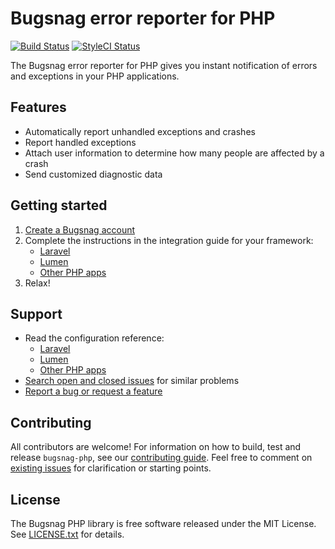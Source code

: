 # Bugsnag error reporter for PHP

[![Build Status](https://img.shields.io/travis/bugsnag/bugsnag-php/master.svg?style=flat-square)](https://travis-ci.org/bugsnag/bugsnag-php)
[![StyleCI Status](https://styleci.io/repos/7568230/shield?branch=master)](https://styleci.io/repos/7568230)


The Bugsnag error reporter for PHP gives you instant notification of errors and exceptions in your PHP applications.

## Features

* Automatically report unhandled exceptions and crashes
* Report handled exceptions 
* Attach user information to determine how many people are affected by a crash
* Send customized diagnostic data

## Getting started

1. [Create a Bugsnag account](https://bugsnag.com)
2. Complete the instructions in the integration guide for your framework:
    * [Laravel](http://docs.bugsnag.com/platforms/php/laravel)
    * [Lumen](http://docs.bugsnag.com/platforms/php/lumen)
    * [Other PHP apps](http://docs.bugsnag.com/platforms/php/other)
3. Relax!

## Support

* Read the configuration reference:
    * [Laravel](http://docs.bugsnag.com/platforms/php/laravel/configuration-options)
    * [Lumen](http://docs.bugsnag.com/platforms/php/lumen/configuration-options)
    * [Other PHP apps](http://docs.bugsnag.com/platforms/php/other/configuration-options)
* [Search open and closed issues](https://github.com/bugsnag/bugsnag-php/issues?utf8=✓&q=is%3Aissue) for similar problems
* [Report a bug or request a feature](https://github.com/bugsnag/bugsnag-php/issues/new)


## Contributing

All contributors are welcome! For information on how to build, test
and release `bugsnag-php`, see our
[contributing guide](https://github.com/bugsnag/bugsnag-php/blob/master/CONTRIBUTING.md). Feel free to comment on [existing issues](https://github.com/bugsnag/bugsnag-php/issues) for clarification or starting points.

## License

The Bugsnag PHP library is free software released under the MIT License.
See [LICENSE.txt](LICENSE.txt) for details.
